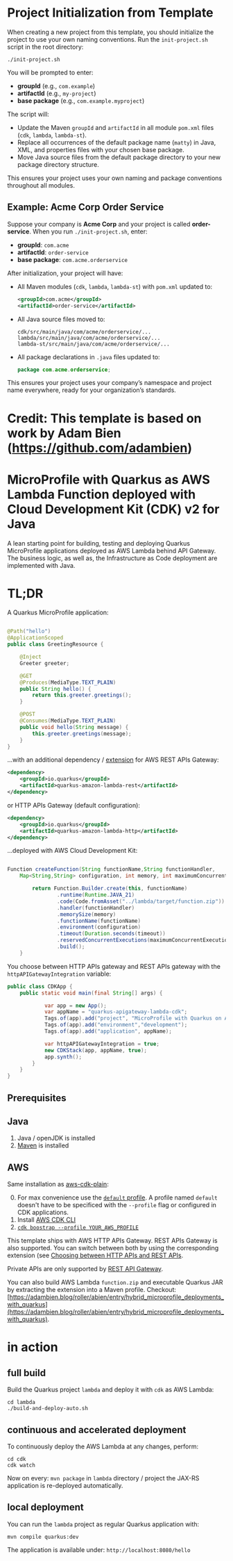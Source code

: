 # Project Initialization from Template

When creating a new project from this template, you should initialize the project to use your own naming conventions. Run the `init-project.sh` script in the root directory:

```
./init-project.sh
```

You will be prompted to enter:
- **groupId** (e.g., `com.example`)
- **artifactId** (e.g., `my-project`)
- **base package** (e.g., `com.example.myproject`)

The script will:
- Update the Maven `groupId` and `artifactId` in all module `pom.xml` files (`cdk`, `lambda`, `lambda-st`).
- Replace all occurrences of the default package name (`matty`) in Java, XML, and properties files with your chosen base package.
- Move Java source files from the default package directory to your new package directory structure.

This ensures your project uses your own naming and package conventions throughout all modules.

## Example: Acme Corp Order Service

Suppose your company is **Acme Corp** and your project is called **order-service**. When you run `./init-project.sh`, enter:

- **groupId**: `com.acme`
- **artifactId**: `order-service`
- **base package**: `com.acme.orderservice`

After initialization, your project will have:

- All Maven modules (`cdk`, `lambda`, `lambda-st`) with `pom.xml` updated to:
  ```xml
  <groupId>com.acme</groupId>
  <artifactId>order-service</artifactId>
  ```
- All Java source files moved to:
  ```
  cdk/src/main/java/com/acme/orderservice/...
  lambda/src/main/java/com/acme/orderservice/...
  lambda-st/src/main/java/com/acme/orderservice/...
  ```
- All package declarations in `.java` files updated to:
  ```java
  package com.acme.orderservice;
  ```

This ensures your project uses your company’s namespace and project name everywhere, ready for your organization’s standards.


# Credit: This template is based on work by Adam Bien (https://github.com/adambien)
# MicroProfile with Quarkus as AWS Lambda Function deployed with Cloud Development Kit (CDK) v2 for Java

A lean starting point for building, testing and deploying Quarkus MicroProfile applications deployed as AWS Lambda behind API Gateway.
The business logic, as well as, the Infrastructure as Code deployment are implemented with Java.

# TL;DR

A Quarkus MicroProfile application:

```java

@Path("hello")
@ApplicationScoped
public class GreetingResource {

    @Inject
    Greeter greeter;

    @GET
    @Produces(MediaType.TEXT_PLAIN)
    public String hello() {
        return this.greeter.greetings();
    }

    @POST
    @Consumes(MediaType.TEXT_PLAIN)
    public void hello(String message) {
        this.greeter.greetings(message);
    }
}
```
...with an additional dependency / [extension](https://quarkus.io/guides/amazon-lambda-http) for AWS REST APIs Gateway:

```xml
<dependency>
    <groupId>io.quarkus</groupId>
    <artifactId>quarkus-amazon-lambda-rest</artifactId>
</dependency>
```

or HTTP APIs Gateway (default configuration):

```xml
<dependency>
    <groupId>io.quarkus</groupId>
    <artifactId>quarkus-amazon-lambda-http</artifactId>
</dependency>
```

...deployed with AWS Cloud Development Kit:

```java

Function createFunction(String functionName,String functionHandler, 
    Map<String,String> configuration, int memory, int maximumConcurrentExecution, int timeout) {

        return Function.Builder.create(this, functionName)
                .runtime(Runtime.JAVA_21)
                .code(Code.fromAsset("../lambda/target/function.zip"))
                .handler(functionHandler)
                .memorySize(memory)
                .functionName(functionName)
                .environment(configuration)
                .timeout(Duration.seconds(timeout))
                .reservedConcurrentExecutions(maximumConcurrentExecution)
                .build();
    }
```
You choose between HTTP APIs gateway and REST APIs gateway with the `httpAPIGatewayIntegration` variable:

``` java
public class CDKApp {
    public static void main(final String[] args) {

            var app = new App();
            var appName = "quarkus-apigateway-lambda-cdk";
            Tags.of(app).add("project", "MicroProfile with Quarkus on AWS Lambda");
            Tags.of(app).add("environment","development");
            Tags.of(app).add("application", appName);

            var httpAPIGatewayIntegration = true;
            new CDKStack(app, appName, true);
            app.synth();
        }
    }
}
```

## Prerequisites

## Java

1. Java / openJDK is installed
2. [Maven](https://maven.apache.org/) is installed

## AWS 

Same installation as [aws-cdk-plain](https://github.com/AdamBien/aws-cdk-plain):

0. For max convenience use the [`default` profile](https://docs.aws.amazon.com/cli/latest/userguide/cli-configure-profiles.html). A profile named `default` doesn't have to be specificed with the `--profile` flag or configured in CDK applications.
1. Install [AWS CDK CLI](https://docs.aws.amazon.com/cdk/latest/guide/getting_started.html)
2. [`cdk boostrap --profile YOUR_AWS_PROFILE`](https://docs.aws.amazon.com/cdk/latest/guide/bootstrapping.html)

This template ships with AWS HTTP APIs Gateway. REST APIs Gateway is also supported. You can switch between both by using the corresponding extension (see [Choosing between HTTP APIs and REST APIs](https://docs.aws.amazon.com/apigateway/latest/developerguide/http-api-vs-rest.html). 

Private APIs are only supported by [REST API Gateway](https://docs.aws.amazon.com/apigateway/latest/developerguide/apigateway-private-apis.html).

You can also build AWS Lambda `function.zip` and executable Quarkus JAR by extracting the extension into a Maven profile. Checkout: [https://adambien.blog/roller/abien/entry/hybrid_microprofile_deployments_with_quarkus](https://adambien.blog/roller/abien/entry/hybrid_microprofile_deployments_with_quarkus).


# in action

## full build

Build the Quarkus project `lambda` and deploy it with `cdk` as AWS Lambda:

```
cd lambda
./build-and-deploy-auto.sh
```

## continuous and accelerated deployment

To continuously deploy the AWS Lambda at any changes, perform: 

```
cd cdk
cdk watch
```

Now on every: `mvn package` in `lambda` directory / project the JAX-RS application is re-deployed automatically.

## local deployment

You can run the `lambda` project as regular Quarkus application with:

`mvn compile quarkus:dev`

The application is available under: `http://localhost:8080/hello`